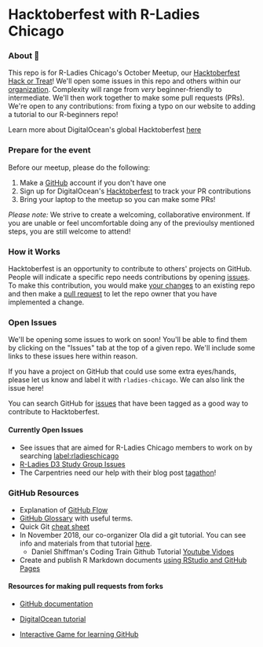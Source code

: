 # Hacktoberfest with R-Ladies Chicago  
  
### About :jack_o_lantern:  

This repo is for R-Ladies Chicago's October Meetup, our [Hacktoberfest Hack or Treat](https://www.meetup.com/rladies-chicago/events/265379879/)! We'll open some issues in this repo and others within our [organization](https://github.com/rladies-chicago). Complexity will range from *very* beginner-friendly to intermediate. We'll then work together to make some pull requests (PRs). We're open to any contributions: from fixing a typo on our website to adding a tutorial to our R-beginners repo!    
  
Learn more about DigitalOcean's global Hacktoberfest [here](https://hacktoberfest.digitalocean.com/) 
  
### Prepare for the event  
  
Before our meetup, please do the following:  
1. Make a [GitHub](https://github.com/) account if you don't have one
2. Sign up for DigitalOcean's [Hacktoberfest](https://hacktoberfest.digitalocean.com/) to track your PR contributions  
3. Bring your laptop to the meetup so you can make some PRs!  
  
*Please note:* We strive to create a welcoming, collaborative environment. If you are unable or feel uncomfortable doing any of the previoulsy mentioned steps, you are still welcome to attend!  
  
### How it Works  
  
Hacktoberfest is an opportunity to contribute to others' projects on GitHub. People will indicate a specific repo needs contributions by opening [issues](https://help.github.com/en/articles/about-issues). To make this contribution, you would make [your changes](https://help.github.com/en/articles/about-branches) to an existing repo and then make a [pull request](https://help.github.com/en/articles/about-pull-requests) to let the repo owner that you have implemented a change.    
  
### Open Issues  
  
We'll be opening some issues to work on soon! You'll be able to find them by clicking on the "Issues" tab at the top of a given repo. We'll include some links to these issues here within reason.  
  
If you have a project on GitHub that could use some extra eyes/hands, please let us know and label it with `rladies-chicago`. We can also link the issue here!  
  
You can search GitHub for [issues](https://github.com/search?q=is%3Aopen+label%3Ahacktoberfest&state=open&type=Issues) that have been tagged as a good way to contribute to Hacktoberfest.   
  
#### Currently Open Issues  
  
* See issues that are aimed for R-Ladies Chicago members to work on by searching [label:rladieschicago](https://github.com/search?q=is%3Aissue+is%3Aopen+label%3Arladies-chicago)  
* [R-Ladies D3 Study Group Issues](https://github.com/rladies-chicago/D3_Study_Group/issues)  
* The Carpentries need our help with their blog post [tagathon](https://carpentries.org/blog/2019/10/carpentries-tagathon/)!  
    
### GitHub Resources  
  
* Explanation of [GitHub Flow](https://guides.github.com/introduction/flow/)   
* [GitHub Glossary](https://help.github.com/en/github/getting-started-with-github/github-glossary) with useful terms.
* Quick Git [cheat sheet](https://github.github.com/training-kit/downloads/github-git-cheat-sheet.pdf)  
* In November 2018, our co-organizer Ola did a git tutorial. You can see info and materials from that tutorial [here](https://rladieschicago.org/talk/2018-11-13-meetup/).  
  * Daniel Shiffman's Coding Train Github Tutorial [Youtube Vidoes](https://www.youtube.com/playlist?list=PLRqwX-V7Uu6ZF9C0YMKuns9sLDzK6zoiV)  
* Create and publish R Markdown documents [using RStudio and GitHub Pages](https://resources.github.com/whitepapers/github-and-rstudio/)

#### Resources for making pull requests from forks 
  
* [GitHub documentation](https://help.github.com/en/github/collaborating-with-issues-and-pull-requests/creating-a-pull-request-from-a-fork
)  
* [DigitalOcean tutorial](https://www.digitalocean.com/community/tutorials/how-to-create-a-pull-request-on-github)

* [Interactive Game for learning GitHub](https://learngitbranching.js.org/?locale=en_US)